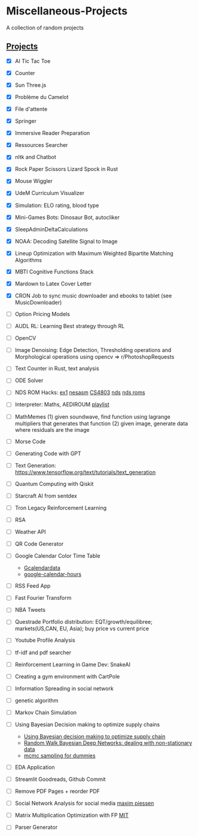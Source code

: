 # Miscellaneous-Projects

A collection of random projects

## [Projects](#projects)

- [X] AI Tic Tac Toe
- [X] Counter
- [X] Sun Three.js
- [X] Problème du Camelot
- [X] File d'attente
- [X] Springer
- [X] Immersive Reader Preparation
- [X] Ressources Searcher
- [X] nltk and Chatbot
- [X] Rock Paper Scissors Lizard Spock in Rust
- [X] Mouse Wiggler
- [X] UdeM Curriculum Visualizer
- [X] Simulation: ELO rating, blood type
- [X] Mini-Games Bots: Dinosaur Bot, autocliker
- [X] SleepAdminDeltaCalculations
- [X] NOAA: Decoding Satellite Signal to Image
- [X] Lineup Optimization with Maximum Weighted Bipartite Matching Algorithms
- [X] MBTI Cognitive Functions Stack
- [X] Mardown to Latex Cover Letter
- [X] CRON Job to sync music downloader and ebooks to tablet (see MusicDownloader)
- [ ] Option Pricing Models
- [ ] AUDL RL: Learning Best strategy through RL
- [ ] OpenCV
- [ ] Image Denoising: Edge Detection, Thresholding operations and Morphological operations using opencv => r/PhotoshopRequests
- [ ] Text Counter in Rust, text analysis
- [ ] ODE Solver
- [ ] NDS ROM Hacks: [ex1](https://gbatemp.net/threads/the-ultimate-nintendo-ds-rom-hacking-guide.291274/) [nesasm](http://www.patater.com/gbaguy/nesasm.htm) [CS4803](https://faculty.cc.gatech.edu/~hyesoon/spr10/schedule.html) [nds](https://faculty.cc.gatech.edu/~hyesoon/spr10/fromTA/CS4803DGC/Getting_Started....html) [nds roms](https://www.youtube.com/watch?v=lakp5ZRN7rE&list=PLKTW2ZuQjbEEVYHhxRZF9N8v_9AUneJq1)
- [ ] Interpreter: Maths, AEDIROUM [playlist](https://www.youtube.com/playlist?list=PLZQftyCk7_SdoVexSmwy_tBgs7P0b97yD)
- [ ] MathMemes (1) given soundwave, find function using lagrange multipliers that generates that function (2) given image, generate data where residuals are the image
- [ ] Morse Code
- [ ] Generating Code with GPT
- [ ] Text Generation: https://www.tensorflow.org/text/tutorials/text_generation
- [ ] Quantum Computing with Qiskit
- [ ] Starcraft AI from sentdex
- [ ] Tron Legacy Reinforcement Learning
- [ ] RSA
- [ ] Weather API
- [ ] QR Code Generator
- [ ] Google Calendar Color Time Table
	* [Gcalendardata](https://github.com/dpalikhe/GcalendarData)
	* [google-calendar-hours](https://github.com/aronwoost/google-calendar-hours)
- [ ] RSS Feed App
- [ ] Fast Fourier Transform
- [ ] NBA Tweets
- [ ] Questrade Portfolio distribution: EQT/growth/equilibree; markets(US,CAN, EU, Asia); buy price vs current price
- [ ] Youtube Profile Analysis
- [ ] tf-idf and pdf searcher
- [ ] Reinforcement Learning in Game Dev: SnakeAI
- [ ] Creating a gym environment with CartPole
- [ ] Information Spreading in social network
- [ ] genetic algorithm
- [ ] Markov Chain Simulation
- [ ] Using Bayesian Decision making to optimize supply chains
	* [Using Bayesian decision making to optimize supply chain](https://twiecki.io/blog/2019/01/14/supply_chain/)
	* [Random Walk Bayesian Deep Networks: dealing with non-stationary data](https://twiecki.io/blog/2017/03/14/random-walk-deep-net/)
	* [mcmc sampling for dummies](https://twiecki.io/blog/2015/11/10/mcmc-sampling/)
- [ ] EDA Application
- [ ] Streamlit Goodreads, Github Commit
- [ ] Remove PDF Pages + reorder PDF
- [ ] Social Network Analysis for social media [maxim piessen](https://medium.com/@maximpiessen/how-i-visualised-my-instagram-network-and-what-i-learned-from-it-d7cc125ef297)
- [ ] Matrix Multiplication Optimization with FP [MIT](https://ocw.mit.edu/ans7870/6/6.005/s16/classes/16-recursive-data-types/matexpr/)
- [ ] Parser Generator


